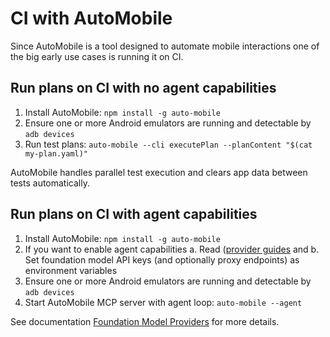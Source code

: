 # CI with AutoMobile

Since AutoMobile is a tool designed to automate mobile interactions one of the big early use cases is running it on CI.

## Run plans on CI with no agent capabilities

1. Install AutoMobile: `npm install -g auto-mobile`
2. Ensure one or more Android emulators are running and detectable by `adb devices`
3. Run test plans: `auto-mobile --cli executePlan --planContent "$(cat my-plan.yaml)"`

AutoMobile handles parallel test execution and clears app data between tests automatically.

## Run plans on CI with agent capabilities

1. Install AutoMobile: `npm install -g auto-mobile`
2. If you want to enable agent capabilities
   a. Read ([provider guides](providers/overview.md) and 
   b. Set foundation model API keys (and optionally proxy endpoints) as environment variables 
3. Ensure one or more Android emulators are running and detectable by `adb devices`
4. Start AutoMobile MCP server with agent loop: `auto-mobile --agent`

See documentation [Foundation Model Providers](providers/overview.md) for more details.
